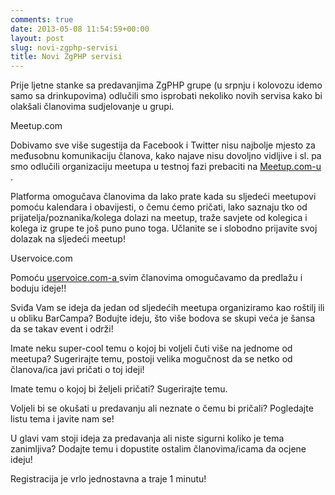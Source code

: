 ```yaml
---
comments: true
date: 2013-05-08 11:54:59+00:00
layout: post
slug: novi-zgphp-servisi
title: Novi ZgPHP servisi
---
```


Prije ljetne stanke sa predavanjima ZgPHP grupe (u srpnju i kolovozu idemo samo sa drinkupovima) odlučili smo isprobati nekoliko novih servisa kako bi olakšali članovima sudjelovanje u grupi.

Meetup.com

Dobivamo sve više sugestija da Facebook i Twitter nisu najbolje mjesto za međusobnu komunikaciju članova, kako najave nisu dovoljno vidljive i sl. pa smo odlučili organizaciju meetupa u testnoj fazi prebaciti na [ Meetup.com-u ](http://www.meetup.com/ZgPHP-meetup/).

Platforma omogučava članovima da lako prate kada su sljedeći meetupovi pomoću kalendara i obavijesti, o čemu ćemo pričati, lako saznaju tko od prijatelja/poznanika/kolega dolazi na meetup, traže savjete od kolegica i kolega iz grupe te još puno puno toga. Učlanite se i slobodno prijavite svoj dolazak na sljedeći meetup!

Uservoice.com

Pomoću [ uservoice.com-a ](http://zgphp.uservoice.com/forums/205624-general/filters/top) svim članovima omogučavamo da predlažu i boduju ideje!!

Sviđa Vam se ideja da jedan od sljedećih meetupa organiziramo kao roštilj ili u obliku BarCampa? Bodujte ideju, što više bodova se skupi veća je šansa da se takav event i održi!

Imate neku super-cool temu o kojoj bi voljeli čuti više na jednome od meetupa? Sugerirajte temu, postoji velika mogučnost da se netko od članova/ica javi pričati o toj ideji!

Imate temu o kojoj bi željeli pričati? Sugerirajte temu.

Voljeli bi se okušati u predavanju ali neznate o čemu bi pričali? Pogledajte listu tema i javite nam se!

U glavi vam stoji ideja za predavanja ali niste sigurni koliko je tema zanimljiva? Dodajte temu i dopustite ostalim članovima/icama da ocjene ideju!

Registracija je vrlo jednostavna a traje 1 minutu!
